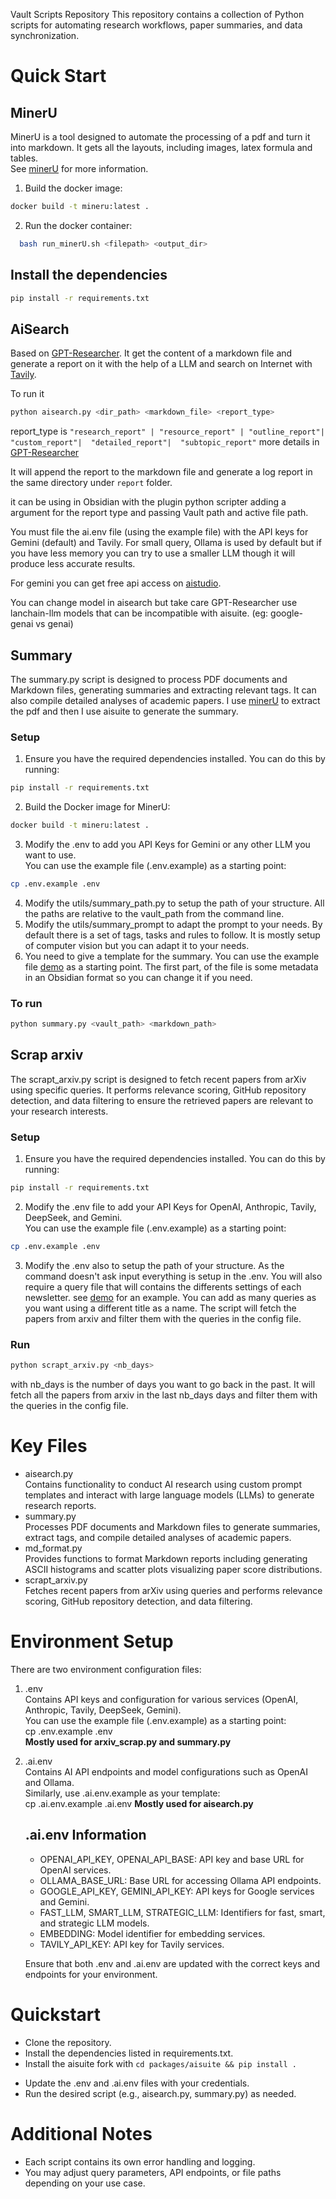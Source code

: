 Vault Scripts Repository
This repository contains a collection of Python scripts for automating research workflows, paper summaries, and data synchronization.


# Quick Start

## MinerU 
MinerU is a tool designed to automate the processing of a pdf and turn it into markdown. It gets all the layouts, including images, latex formula and tables.  
 See [minerU](https://github.com/opendatalab/MinerU) for more information.
1. Build the docker image:
```bash
docker build -t mineru:latest .
```
2. Run the docker container:
```bash
  bash run_minerU.sh <filepath> <output_dir>
```

## Install the dependencies
```bash
pip install -r requirements.txt
```


## AiSearch
Based on [GPT-Researcher](https://github.com/assafelovic/gpt-researcher). It get the content of a markdown file and generate a report on it with the help of a LLM and search on Internet with [Tavily](https://tavily.com/).

To run it
```bash
python aisearch.py <dir_path> <markdown_file> <report_type>
```
report_type is
`"research_report" | "resource_report" | "outline_report"|  "custom_report"|  "detailed_report"|  "subtopic_report"`
more details in [GPT-Researcher](https://github.com/assafelovic/gpt-researcher)

It will append the report to the markdown file and generate a log report in the same directory under `report` folder.

it can be using in Obsidian with the plugin python scripter adding a argument for the report type and passing Vault path and active file path.

You must file the ai.env file (using the example file) with the API keys for Gemini (default) and Tavily.
For small query, Ollama is used by default but if you have less memory you can try to use a smaller LLM though it will produce less accurate results.

For gemini you can get free api access on [aistudio](https://aistudio.google.com/).

You can change model in aisearch but take care GPT-Researcher use lanchain-llm models that can be incompatible with aisuite. (eg: google-genai vs genai)

## Summary
The summary.py script is designed to process PDF documents and Markdown files, generating summaries and extracting relevant tags. It can also compile detailed analyses of academic papers.
I use [minerU](https://github.com/opendatalab/MinerU) to extract the pdf and then I use aisuite to generate the summary.

### Setup
1. Ensure you have the required dependencies installed. You can do this by running:
```bash
pip install -r requirements.txt
```
2. Build the Docker image for MinerU:
```bash
docker build -t mineru:latest .
```
3. Modify the .env to add you API Keys for Gemini or any other LLM you want to use.  
   You can use the example file (.env.example) as a starting point:  
```bash
cp .env.example .env
```
4. Modify the utils/summary_path.py to setup the path of your structure. All the paths are relative to the vault_path from the command line.
5. Modify the utils/summary_prompt to adapt the prompt to your needs. By default there is a set of tags, tasks and rules to follow. It is mostly setup of computer vision but you can adapt it to your needs.
6. You need to give a template for the summary. You can use the example file [demo](demo/demo_template.md) as a starting point. The first part, of the file is some metadata in an Obsidian format so you can change it if you need.

### To run

```bash
python summary.py <vault_path> <markdown_path>
```
## Scrap arxiv
The scrapt_arxiv.py script is designed to fetch recent papers from arXiv using specific queries. It performs relevance scoring, GitHub repository detection, and data filtering to ensure the retrieved papers are relevant to your research interests.
### Setup
1. Ensure you have the required dependencies installed. You can do this by running:
```bash
pip install -r requirements.txt
```
2. Modify the .env file to add your API Keys for OpenAI, Anthropic, Tavily, DeepSeek, and Gemini.  
   You can use the example file (.env.example) as a starting point:  
```bash
cp .env.example .env
```
3. Modify the .env also to setup the path of your structure. As the command doesn't ask input everything is setup in the .env. You will also require a query file that will contains the differents settings of each newsletter. see [demo](demo/demo_query.md) for an example. You can add as many queries as you want using a different title as a name. The script will fetch the papers from arxiv and filter them with the queries in the config file.


### Run
```bash
python scrapt_arxiv.py <nb_days>
```
with nb_days is the number of days you want to go back in the past. It will fetch all the papers from arxiv in the last nb_days days and filter them with the queries in the config file.

# Key Files

- aisearch.py  
  Contains functionality to conduct AI research using custom prompt templates and interact with large language models (LLMs) to generate research reports.
- summary.py  
  Processes PDF documents and Markdown files to generate summaries, extract tags, and compile detailed analyses of academic papers.
- md_format.py  
  Provides functions to format Markdown reports including generating ASCII histograms and scatter plots visualizing paper score distributions.
- scrapt_arxiv.py  
  Fetches recent papers from arXiv using queries and performs relevance scoring, GitHub repository detection, and data filtering.


# Environment Setup

There are two environment configuration files:

1. .env  
   Contains API keys and configuration for various services (OpenAI, Anthropic, Tavily, DeepSeek, Gemini).  
   You can use the example file (.env.example) as a starting point:  
   cp .env.example .env  
   **Mostly used for arxiv_scrap.py and summary.py**
2. .ai.env  
   Contains AI API endpoints and model configurations such as OpenAI and Ollama.  
   Similarly, use .ai.env.example as your template:  
   cp .ai.env.example .ai.env 
    **Mostly used for aisearch.py**

   ## .ai.env Information
   - OPENAI_API_KEY, OPENAI_API_BASE: API key and base URL for OpenAI services.
   - OLLAMA_BASE_URL: Base URL for accessing Ollama API endpoints.
   - GOOGLE_API_KEY, GEMINI_API_KEY: API keys for Google services and Gemini.
   - FAST_LLM, SMART_LLM, STRATEGIC_LLM: Identifiers for fast, smart, and strategic LLM models.
   - EMBEDDING: Model identifier for embedding services.
   - TAVILY_API_KEY: API key for Tavily services.

   Ensure that both .env and .ai.env are updated with the correct keys and endpoints for your environment.

# Quickstart

- Clone the repository.
- Install the dependencies listed in requirements.txt.
- Install the aisuite fork with ```cd packages/aisuite && pip install .```
<!-- - Install Ollama for Local LLM. -->
- Update the .env and .ai.env files with your credentials.
- Run the desired script (e.g., aisearch.py, summary.py) as needed.


# Additional Notes

- Each script contains its own error handling and logging.
- You may adjust query parameters, API endpoints, or file paths depending on your use case.